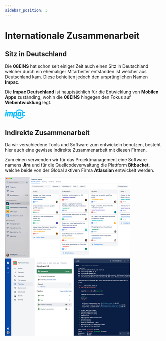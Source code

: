 ```yaml
---
sidebar_position: 3
---
```


# Internationale Zusammenarbeit

## Sitz in Deutschland

Die **08EINS** hat schon seit einiger Zeit auch einen Sitz in Deutschland welcher durch ein ehemaliger Mitarbeiter entstanden ist welcher aus Deutschland kam. Diese behielten jedoch den ursprünglichen Namen **Impac**.

Die **Impac Deutschland** ist hauptsächlich für die Entwicklung von **Mobilen Apps** zuständing, wohin die **08EINS** hingegen den Fokus auf **Webentwicklung** legt.

![](/img/content/impac.png)

## Indirekte Zusammenarbeit

Da wir verschiedene Tools und Software zum entwickeln benutzen, besteht hier auch eine gewisse indirekte Zusammenarbeit mit diesen Firmen.

Zum einen verwenden wir für das Projektmanagement eine Software namens **Jira** und für die Quellcodeverwaltung die Plattform **Bitbucket**, welche beide von der Global aktiven Firma **Atlassian** entwickelt werden.

<div class="image-container">
  <img src="/img/content/jira.jpg" width="400px"/>
  <img src="/img/content/bitbucket.jpg" width="400px"/>
</div>
